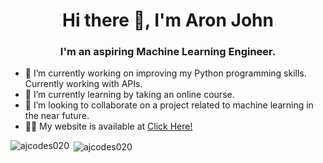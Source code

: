 

<h1 align="center">Hi there 👋, I'm Aron John</h1>
<h3 align="center">I'm an aspiring Machine Learning Engineer.</h3>

- 🔭 I’m currently working on improving my Python programming skills. Currently working with APIs.
- 🌱 I’m currently learning by taking an online course.
- 👯 I’m looking to collaborate on a project related to machine learning in the near future.
- 👨‍💻 My website is available at <a href="https://ajcodes020.github.io" target="_blank">Click Here!</a>

<p><img align="left" src="https://github-readme-stats.vercel.app/api?username=ajcodes020&show_icons=true&locale=en" alt="ajcodes020" /></p>
<p>&nbsp;<img align="center" src="https://github-readme-stats.vercel.app/api/top-langs?username=ajcodes020&show_icons=true&locale=en&layout=compact" alt="ajcodes020" /></p>


<!--
**ajcodes020/ajcodes020** is a ✨ _special_ ✨ repository because its `README.md` (this file) appears on your GitHub profile.

Here are some ideas to get you started:

- 🔭 I’m currently working on ...
- 🌱 I’m currently learning ...
- 👯 I’m looking to collaborate on ...
- 🤔 I’m looking for help with ...
- 💬 Ask me about ...
- 📫 How to reach me: ...
- 😄 Pronouns: ...
- ⚡ Fun fact: ...
-->
